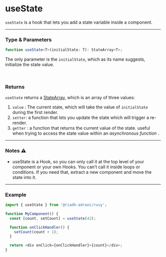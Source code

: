 # useState

`useState` is a hook that lets you add a state variable inside a component.

<hr/>

### Type & Parameters

```ts
function useState<T>(initialState: T): StateArray<T>;
```

The only parameter is the `initialState`, which as its name suggests, initialize the state value.

<br/>

### Returns

`useState` returns a [StateArray](/docs/types#statearray), which is an array of three values:

1. `value` : The current state, which will take the value of `initialState` during the first render.
2. `setter`: a function that lets you update the state which will trigger a re-render.
3. `getter` : a function that returns the current value of the state. useful when trying to access the state value within an _asynchronous function_ .

<hr/>

### Notes ⚠️

- useState is a Hook, so you can only call it at the top level of your component or your own Hooks. You can’t call it inside loops or conditions. If you need that, extract a new component and move the state into it.

<hr/>

### Example

```ts
import { useState } from '@riadh-adrani/ruvy';

function MyComponent() {
  const [count, setCount] = useState(42);

  function onClickHandler() {
    setCount(count + 1);
  }

  return <div onClick={onClickHandler}>{count}</div>;
}
```
